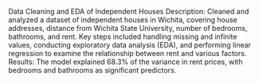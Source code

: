 Data Cleaning and EDA of Independent Houses 
Description: Cleaned and analyzed a dataset of independent houses in Wichita, covering house addresses, distance from Wichita State University, number of bedrooms, bathrooms, and rent. Key steps included handling missing and infinite values, conducting exploratory data analysis (EDA), and performing linear regression to examine the relationship between rent and various factors.
Results: The model explained 68.3% of the variance in rent prices, with bedrooms and bathrooms as significant predictors.
